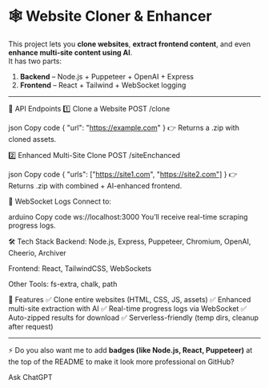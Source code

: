 # 🕸️ Website Cloner & Enhancer  

This project lets you **clone websites**, **extract frontend content**, and even **enhance multi-site content using AI**.  
It has two parts:  
1. **Backend** – Node.js + Puppeteer + OpenAI + Express  
2. **Frontend** – React + Tailwind + WebSocket logging  

---


🚀 API Endpoints
1️⃣ Clone a Website
POST /clone

json
Copy code
{
  "url": "https://example.com"
}
👉 Returns a .zip with cloned assets.

2️⃣ Enhanced Multi-Site Clone
POST /siteEnchanced

json
Copy code
{
  "urls": ["https://site1.com", "https://site2.com"]
}
👉 Returns .zip with combined + AI-enhanced frontend.

📡 WebSocket Logs
Connect to:

arduino
Copy code
ws://localhost:3000
You’ll receive real-time scraping progress logs.

🛠️ Tech Stack
Backend: Node.js, Express, Puppeteer, Chromium, OpenAI, Cheerio, Archiver

Frontend: React, TailwindCSS, WebSockets

Other Tools: fs-extra, chalk, path

📌 Features
✅ Clone entire websites (HTML, CSS, JS, assets)
✅ Enhanced multi-site extraction with AI
✅ Real-time progress logs via WebSocket
✅ Auto-zipped results for download
✅ Serverless-friendly (temp dirs, cleanup after request)

---

⚡ Do you also want me to add **badges (like Node.js, React, Puppeteer)** at the top of the README to make it look more professional on GitHub?







Ask ChatGPT
